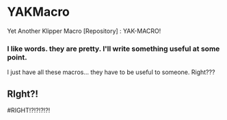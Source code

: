 # YAKMacro
Yet Another Klipper Macro [Repository] : YAK-MACRO!
### I like words. they are pretty. I'll write something useful at some point. 

I just have all these macros... they have to be useful to someone. Right???
## RIght?!
#RIGHT!?!?!?!?!
